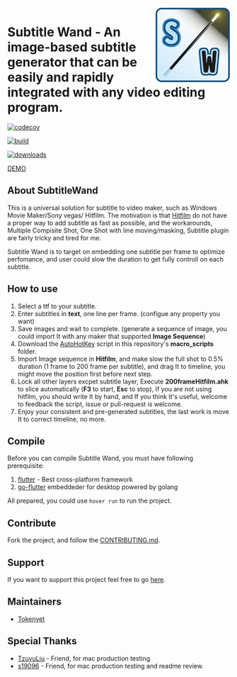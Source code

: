 <img src="./icon.png" width="170" align="right">

# Subtitle Wand - An image-based subtitle generator that can be easily and rapidly integrated with any video editing program.

[![codecov](https://codecov.io/gh/SubtitleWand/SubtitleWand/branch/master/graph/badge.svg?token=DUE41G13YN)](https://codecov.io/gh/SubtitleWand/SubtitleWand)

[![build](https://img.shields.io/github/workflow/status/SubtitleWand/SubtitleWand/Main/master)](https://github.com/SubtitleWand/SubtitleWand/actions)

[![downloads](https://img.shields.io/github/downloads/SubtitleWand/SubtitleWand/total)](https://github.com/SubtitleWand/SubtitleWand/releases)

[DEMO](https://www.youtube.com/watch?v=BeSdYeeK4QU)


## About SubtitleWand

This is a universal solution for subtitle to video maker, such as Windows Movie Maker/Sony vegas/ Hitfilm. The motivation is that [Hitfilm](https://fxhome.com/hitfilm-express) do not have a proper way to add subtitle as fast as possible, and the workarounds, Multiple Compisite Shot, One Shot with line moving/masking, Subtitle plugin are fairly tricky and tired for me.

Subtitle Wand is to target on embedding one subtitle per frame to optimize perfomance, and user could slow the duration to get fully controll on each subtitle.

## How to use
1. Select a ttf to your subtitle.
2. Enter subtitles in **text**, one line per frame. (configue any property you want)
3. Save images and wait to complete. (generate a sequence of image, you could import It with any maker that supported **Image Sequence**)
4. Download the [AutoHotKey](https://www.autohotkey.com/) script in this repository's **macro_scripts** folder.
5. Import Image sequence in **Hitfilm**, and make slow the full shot to 0.5% duration (1 frame to 200 frame per subtitle), and drag It to timeline, you might move the position first before next step.
6. Lock all other layers excpet subtitle layer, Execute **200frameHitfilm.ahk** to slice automatically (**F3** to start, **Esc** to stop), If you are not using hitfilm, you should write It by hand, and If you think It's useful, welcome to feedback the script, issue or pull-request is welcome.
7. Enjoy your consistent and pre-generated subtitles, the last work is move It to correct timeline, no more.

## Compile
Before you can compile Subtitle Wand, you must have following prerequisite:
1. [flutter](https://flutter.dev/docs/get-started/install) - Best cross-platform framework
2. [go-flutter](https://github.com/go-flutter-desktop/go-flutter) embeddeder for desktop powered by golang 

All prepared, you could use `hover run` to run the project.

## Contribute
Fork the project, and follow the [CONTRIBUTING.md](CONTRIBUTING.md).

## Support
If you want to support this project feel free to go [here](https://subtitlewand.github.io/donation).

## Maintainers
- [Tokenyet](https://github.com/Tokenyet)

## Special Thanks
- [TzuyuLiu](https://github.com/TzuyuLiu) - Friend, for mac production testing
- [s19096](https://github.com/s19096) - Friend, for mac production testing and readme review.
